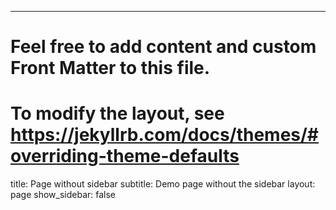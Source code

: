 ---
# Feel free to add content and custom Front Matter to this file.
# To modify the layout, see https://jekyllrb.com/docs/themes/#overriding-theme-defaults

title: Page without sidebar
subtitle: Demo page without the sidebar
layout: page
show_sidebar: false
